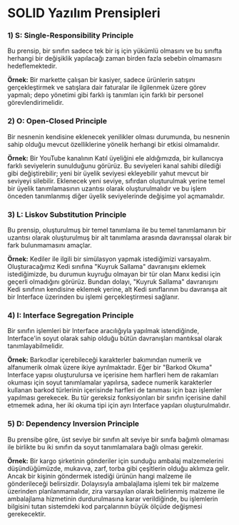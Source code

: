 # SOLID Yazılım Prensipleri

### 1) S: Single-Responsibility Principle

Bu prensip, bir sınıfın sadece tek bir iş için yükümlü olmasını ve bu sınıfta herhangi bir değişiklik yapılacağı zaman birden fazla sebebin olmamasını hedeflemektedir.

**Örnek:** Bir markette çalışan bir kasiyer, sadece ürünlerin satışını gerçekleştirmek ve satışlara dair faturalar ile ilgilenmek üzere görev yapmalı; depo yönetimi gibi farklı iş tanımları için farklı bir personel görevlendirimelidir.

### 2) O: Open-Closed Principle

Bir nesnenin kendisine eklenecek yenilikler olması durumunda, bu nesnenin sahip olduğu mevcut özelliklerine yönelik herhangi bir etkisi olmamalıdır.

**Örnek:** Bir YouTube kanalının Katıl üyeliğini ele aldığımızda, bir kullanıcıya farklı seviyelerin sunulduğunu görürüz. Bu seviyeleri kanal sahibi dilediği gibi değiştirebilir; yeni bir üyelik seviyesi ekleyebilir yahut mevcut bir seviyeyi silebilir. Eklenecek yeni seviye, sıfırdan oluşturulmak yerine temel bir üyelik tanımlamasının uzantısı olarak oluşturulmalıdır ve bu işlem önceden tanımlanmış diğer üyelik seviyelerinde değişime yol açmamalıdır.

### 3) L: Liskov Substitution Principle

Bu prensip, oluşturulmuş bir temel tanımlama ile bu temel tanımlamanın bir uzantısı olarak oluşturulmuş bir alt tanımlama arasında davranışsal olarak bir fark bulunmamasını amaçlar.

**Örnek:** Kediler ile ilgili bir simülasyon yapmak istediğimizi varsayalım. Oluşturacağımız Kedi sınıfına "Kuyruk Sallama" davranışını eklemek istediğimizde, bu durumun kuyruğu olmayan bir tür olan Manx kedisi için geçerli olmadığını görürüz. Bundan dolayı, "Kuyruk Sallama" davranışını Kedi sınıfının kendisine eklemek yerine, alt Kedi sınıflarının bu davranışa ait bir Interface üzerinden bu işlemi gerçekleştirmesi sağlanır.

### 4) I: Interface Segregation Principle

Bir sınıfın işlemleri bir Interface aracılığıyla yapılmak istendiğinde, Interface'in soyut olarak sahip olduğu bütün davranışları mantıksal olarak tanımlayabilmelidir.

**Örnek:** Barkodlar içerebileceği karakterler bakımından numerik ve alfanumerik olmak üzere ikiye ayrılmaktadır. Eğer bir "Barkod Okuma" Interface yapısı oluşturulursa ve içerisine hem harfleri hem de rakamları okuması için soyut tanımlamalar yapılırsa, sadece numerik karakterler kullanan barkod türlerinin içerisinde harfleri de tanıması için bazı işlemler yapılması gerekecek. Bu tür gereksiz fonksiyonları bir sınıfın içerisine dahil etmemek adına, her iki okuma tipi için ayrı Interface yapıları oluşturulmalıdır.

### 5) D: Dependency Inversion Principle

Bu prensibe göre, üst seviye bir sınıfın alt seviye bir sınıfa bağımlı olmaması ile birlikte bu iki sınıfın da soyut tanımlamalara bağlı olması gerekir. 

**Örnek:** Bir kargo şirketinin gönderiler için sunduğu ambalaj malzemelerini düşündüğümüzde, mukavva, zarf, torba gibi çeşitlerin olduğu aklımıza gelir. Ancak bir kişinin göndermek istediği ürünün hangi malzeme ile gönderileceği belirsizdir. Dolayısıyla ambalajlama işlemi tek bir malzeme üzerinden planlanmamalıdır, zira varsayılan olarak belirlenmiş malzeme ile ambalajlama hizmetinin durdurulmasına karar verildiğinde, bu işlemlerin bilgisini tutan sistemdeki kod parçalarının büyük ölçüde değişmesi gerekecektir.
